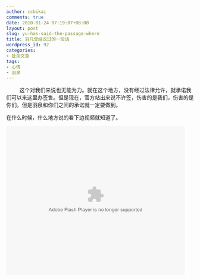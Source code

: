 ```yaml
---
author: ccbikai
comments: true
date: 2010-01-24 07:19:07+08:00
layout: post
slug: yu-has-said-the-passage-where
title: 羽凡曾经说过的一段话
wordpress_id: 92
categories:
- 扯淡文章
tags:
- 心情
- 羽泉
---
```




         这个对我们来说也无能为力。就在这个地方，没有经过法律允许，就承诺我们可以来这里办签售。但是现在，官方站出来说不许签，伤害的是我们，伤害的是你们。但是羽泉和你们之间的承诺就一定要做到。<!-- more -->

在什么时候，什么地方说的看下边视频就知道了。

<embed src="http://www.tudou.com/v/qCZuJh004ok/&resourceId=16378190_05_11_99&bid=05/v.swf" type="application/x-shockwave-flash" allowscriptaccess="always" allowfullscreen="true" wmode="opaque" width="480" height="400"></embed>



